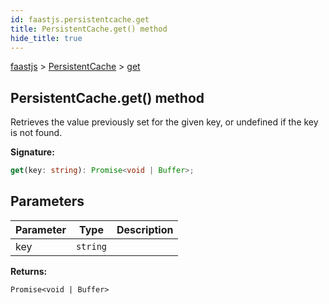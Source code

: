 ```yaml
---
id: faastjs.persistentcache.get
title: PersistentCache.get() method
hide_title: true
---
```

[faastjs](./faastjs.md) &gt; [PersistentCache](./faastjs.persistentcache.md) &gt; [get](./faastjs.persistentcache.get.md)

## PersistentCache.get() method

Retrieves the value previously set for the given key, or undefined if the key is not found.

<b>Signature:</b>

```typescript
get(key: string): Promise<void | Buffer>;
```

## Parameters

|  Parameter | Type | Description |
|  --- | --- | --- |
|  key | <code>string</code> |  |

<b>Returns:</b>

`Promise<void | Buffer>`
